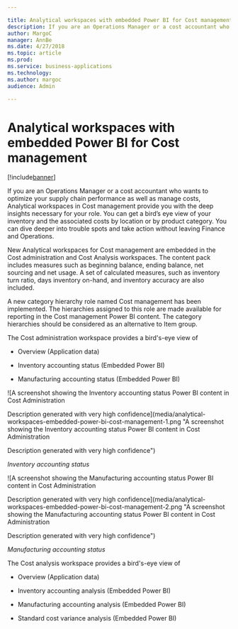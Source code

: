 ```yaml
---

title: Analytical workspaces with embedded Power BI for Cost management
description: If you are an Operations Manager or a cost accountant who wants to optimize your supply chain performance as well as manage costs, Analytical workspaces in Cost management provide you with the deep insights necessary for your role.
author: MargoC
manager: AnnBe
ms.date: 4/27/2018
ms.topic: article
ms.prod: 
ms.service: business-applications
ms.technology: 
ms.author: margoc
audience: Admin

---
```

#  Analytical workspaces with embedded Power BI for Cost management




[!include[banner](../../../includes/banner.md)]

If you are an Operations Manager or a cost accountant who wants to optimize your
supply chain performance as well as manage costs, Analytical workspaces in Cost
management provide you with the deep insights necessary for your role. You can
get a bird’s eye view of your inventory and the associated costs by location or
by product category. You can dive deeper into trouble spots and take action
without leaving Finance and Operations.

New Analytical workspaces for Cost management are embedded in the Cost
administration and Cost Analysis workspaces. The content pack includes measures
such as beginning balance, ending balance, net sourcing and net usage. A set of
calculated measures, such as inventory turn ratio, days inventory on-hand, and
inventory accuracy are also included.

A new category hierarchy role named Cost management has been implemented. The
hierarchies assigned to this role are made available for reporting in the Cost
management Power BI content. The category hierarchies should be considered as an
alternative to Item group.

The Cost administration workspace provides a bird's-eye view of

-   Overview (Application data)

-   Inventory accounting status (Embedded Power BI)

-   Manufacturing accounting status (Embedded Power BI)

![A screenshot showing the Inventory accounting status Power BI content in Cost Administration 


Description generated with very high confidence](media/analytical-workspaces-embedded-power-bi-cost-management-1.png "A screenshot showing the Inventory accounting status Power BI content in Cost Administration 


Description generated with very high confidence")
<!-- new FO Inventory accounting status overview.png -->


*Inventory accounting status*

![A screenshot showing the Manufacturing accounting status Power BI content in Cost Administration 


Description generated with very high confidence](media/analytical-workspaces-embedded-power-bi-cost-management-2.png "A screenshot showing the Manufacturing accounting status Power BI content in Cost Administration 


Description generated with very high confidence")
<!-- New FO Manufacturing accounting status overview.png -->


*Manufacturing accounting status*

The Cost analysis workspace provides a bird's-eye view of

-   Overview (Application data)

-   Inventory accounting analysis (Embedded Power BI)

-   Manufacturing accounting analysis (Embedded Power BI)

-   Standard cost variance analysis (Embedded Power BI)

